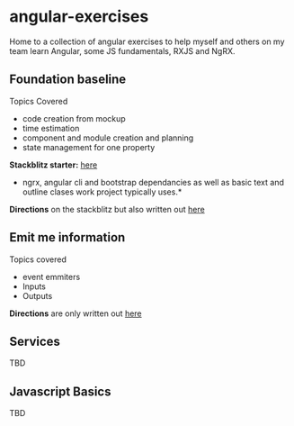 # angular-exercises

Home to a collection of angular exercises to help myself and others on my team learn Angular, some JS fundamentals, RXJS and NgRX.

## Foundation baseline
Topics Covered
- code creation from mockup
- time estimation
- component and module creation and planning
- state management for one property

**Stackblitz starter:** [here](https://stackblitz.com/edit/foundation-baseline)
- ngrx, angular cli and bootstrap dependancies as well as basic text and outline clases work project typically uses.*

**Directions** on the stackblitz but also written out [here](https://github.com/kaseymccormick/angular-exercises/blob/main/foundation-baseline/foundation-baseline-directions.md)

## Emit me information
Topics covered
- event emmiters
- Inputs
- Outputs

**Directions** are only written out [here](https://github.com/kaseymccormick/angular-exercises/blob/main/emit-me-information/emit-me-infromation-directions.md)

## Services
TBD

## Javascript Basics
TBD